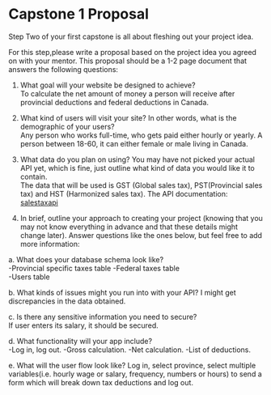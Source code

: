 # Capstone 1 Proposal 

Step Two of your first capstone is all about fleshing out your project idea.  


For this step,please write a proposal based on the project idea you agreed on with your mentor. This
proposal should be a 1-2 page document that answers the following questions:  


1. What goal will your website be designed to achieve?  
To calculate the net amount of money a person will receive after provincial deductions and federal deductions in Canada.  

2. What kind of users will visit your site? In other words, what is the demographic of
your users?  
Any person who works full-time, who gets paid either hourly or yearly. A person between 18-60, it can either female or male living in Canada.

3. What data do you plan on using? You may have not picked your actual API yet, which is fine, just outline what kind of data you would like it to contain.  
The data that will be used is GST (Global sales tax), PST(Provincial sales tax) and HST (Harmonized sales tax).
The API documentation: [salestaxapi](https://salestaxapi.ca)  


4. In brief, outline your approach to creating your project (knowing that you may not know everything in advance and that these details might change later). Answer questions like the ones below, but feel free to add more information:  

  a. What does your database schema look like?  
      -Provincial specific taxes table
      -Federal taxes table  
      -Users table

  b. What kinds of issues might you run into with your API?
  I might get discrepancies in the data obtained.
  
  c. Is there any sensitive information you need to secure?  
  If user enters its salary, it should be secured.   
  
  d. What functionality will your app include?   
      -Log in, log out. 
      -Gross calculation.
      -Net calculation.
      -List of deductions.
  
  e. What will the user flow look like?
  Log in, select province, select multiple variables(i.e. hourly wage or salary, frequency, numbers or hours) to send a form which will break down tax deductions and log out.